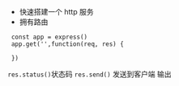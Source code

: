 - 快速搭建一个 http 服务
- 拥有路由
```
 const app = express()
 app.get('',function(req, res) {

 })
```
``` res.status() ```状态码
``` res.send() ``` 发送到客户端 输出